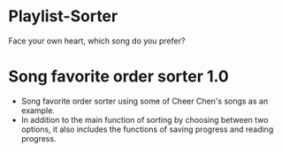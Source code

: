 # Playlist-Sorter
Face your own heart, which song do you prefer?

# Song favorite order sorter 1.0

- Song favorite order sorter using some of Cheer Chen's songs as an example.
- In addition to the main function of sorting by choosing between two options, it also includes the functions of saving progress and reading progress.
